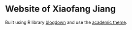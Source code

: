 # Website of Xiaofang Jiang
Built using R library [blogdown](https://github.com/rstudio/blogdown) and use the [academic theme](https://github.com/sourcethemes/academic-kickstart.git).

